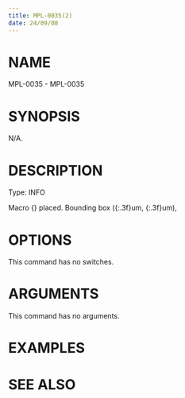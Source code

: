 ```yaml
---
title: MPL-0035(2)
date: 24/09/08
---
```


# NAME

MPL-0035 - MPL-0035

# SYNOPSIS

N/A.

# DESCRIPTION

Type: INFO

Macro {} placed. Bounding box ({:.3f}um, {:.3f}um),

# OPTIONS

This command has no switches.

# ARGUMENTS

This command has no arguments.

# EXAMPLES

# SEE ALSO
